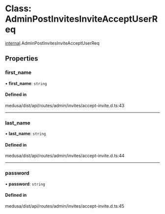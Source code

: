 # Class: AdminPostInvitesInviteAcceptUserReq

[internal](../modules/internal-9.md).AdminPostInvitesInviteAcceptUserReq

## Properties

### first\_name

• **first\_name**: `string`

#### Defined in

medusa/dist/api/routes/admin/invites/accept-invite.d.ts:43

___

### last\_name

• **last\_name**: `string`

#### Defined in

medusa/dist/api/routes/admin/invites/accept-invite.d.ts:44

___

### password

• **password**: `string`

#### Defined in

medusa/dist/api/routes/admin/invites/accept-invite.d.ts:45
